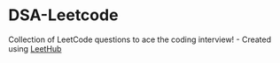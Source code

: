 # DSA-Leetcode
Collection of LeetCode questions to ace the coding interview! - Created using [LeetHub](https://github.com/QasimWani/LeetHub)
